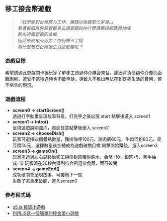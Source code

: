 ## 移工接金幣遊戲
> *「我想要到台灣努力工作，賺錢以後要幫忙家裡。」*  
> *看著每個月的薪資都拿去還高額的仲介費債務與服務費抽成*  
> *薪水還需要寄回家鄉*  
> *因此即使每天努力工作仍賺不了錢*  
> *為什麼想在台灣過生活這麼難呢？*  

### 遊戲目標
希望透過此遊戲關卡讓玩家了解移工透過仲介媒合來台，卻因背負高額仲介費而面臨剝削，遭受不當待遇時也不敢申訴。導致入不敷出無法存到足夠生活的費用，苦不堪言的現況。

### 遊戲流程
- **screen0 → startScreen()**  
  透過打字動畫呈現故事背景，打完字之後出現 start 點擊後進入 screen1
- **screen1 → intro()**  
  呈現遊戲說明圖片，畫面任意點擊後進入 screen2
- **screen2 → chooseDish()**  
  玩家可選擇四個餐點數量，豬排咖哩100元、滷肉飯60元、牛肉河粉80元、臭豆腐50元，選擇數量後加總成為遊戲破關目標
  點擊開始賺錢，進入screen3
- **screen3 → gameOn()**  
  玩家需透過左右鍵移動移工與信封來獲得薪水，金幣+10、銀幣+5、黑手抽成-10
  玩家須在30秒內賺到符合所選伙食費，而可破關
- **screen4 → gameEnd()**  
  成功破關會呈現故事，可接續下一關  
  失敗了需重來破關，進入screen0

### 參考程式碼
- [p5.js 接球小遊戲](https://editor.p5js.org/ehersh/sketches/Hk52gNXR7 "游標顯示")  
- [利用JS寫一個簡單的接金幣小遊戲](https://blog.csdn.net/m0_54932975/article/details/123884199 "游標顯示")
